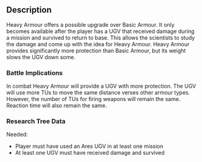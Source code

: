 ## Description

Heavy Armour offers a possible upgrade over Basic Armour. It only
becomes available after the player has a UGV that received damage during
a mission and survived to return to base. This allows the scientists to
study the damage and come up with the idea for Heavy Armour. Heavy
Armour provides significantly more protection than Basic Armour, but its
weight slows the UGV down some.

### Battle Implications

In combat Heavy Armour will provide a UGV with more protection. The UGV
will use more TUs to move the same distance verses other armour types.
However, the number of TUs for firing weapons will remain the same.
Reaction time will also remain the same.

### Research Tree Data

Needed:

- Player must have used an Ares UGV in at least one mission
- At least one UGV must have received damage and survived